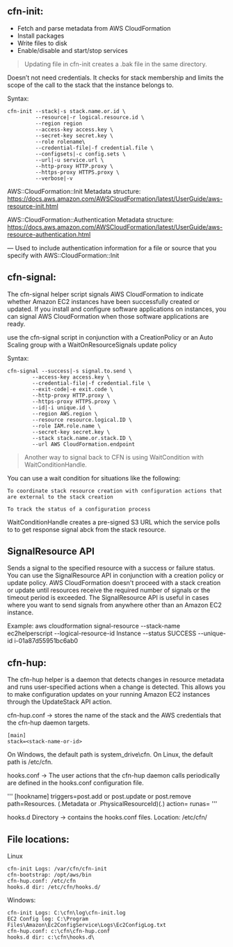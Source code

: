 cfn-init:
---

* Fetch and parse metadata from AWS CloudFormation 
* Install packages 
* Write files to disk 
* Enable/disable and start/stop services

> Updating file in cfn-init creates a .bak file in the same directory.

Doesn’t not need credentials. It checks for stack membership and limits the scope of the call to the stack that the instance belongs to. 

Syntax:

~~~
cfn-init --stack|-s stack.name.or.id \
         --resource|-r logical.resource.id \
         --region region
         --access-key access.key \
         --secret-key secret.key \
         --role rolename\
         --credential-file|-f credential.file \
         --configsets|-c config.sets \
         --url|-u service.url \
         --http-proxy HTTP.proxy \
         --https-proxy HTTPS.proxy \
         --verbose|-v

~~~

AWS::CloudFormation::Init Metadata structure: https://docs.aws.amazon.com/AWSCloudFormation/latest/UserGuide/aws-resource-init.html

AWS::CloudFormation::Authentication Metadata structure: https://docs.aws.amazon.com/AWSCloudFormation/latest/UserGuide/aws-resource-authentication.html

— Used to include authentication information for a file or source that you specify with AWS::CloudFormation::Init

cfn-signal:
---

The cfn-signal helper script signals AWS CloudFormation to indicate whether Amazon EC2 instances have been successfully created or updated. If you install and configure software applications on instances, you can signal AWS CloudFormation when those software applications are ready. 

use the cfn-signal script in conjunction with a CreationPolicy or an Auto Scaling group with a WaitOnResourceSignals update policy

Syntax:

~~~
cfn-signal --success|-s signal.to.send \
        --access-key access.key \
        --credential-file|-f credential.file \
        --exit-code|-e exit.code \
        --http-proxy HTTP.proxy \
        --https-proxy HTTPS.proxy \
        --id|-i unique.id \
        --region AWS.region \
        --resource resource.logical.ID \
        --role IAM.role.name \
        --secret-key secret.key \
        --stack stack.name.or.stack.ID \
        --url AWS CloudFormation.endpoint
~~~


> Another way to signal back to CFN is using WaitCondition with WaitConditionHandle.

You can use a wait condition for situations like the following:

    To coordinate stack resource creation with configuration actions that are external to the stack creation

    To track the status of a configuration process

WaitConditionHandle creates a pre-signed S3 URL which the service polls to to get response signal abck from the stack resource.

SignalResource API
--
Sends a signal to the specified resource with a success or failure status. You can use the SignalResource API in conjunction with a creation policy or update policy. AWS CloudFormation doesn't proceed with a stack creation or update until resources receive the required number of signals or the timeout period is exceeded. The SignalResource API is useful in cases where you want to send signals from anywhere other than an Amazon EC2 instance. 

Example: aws cloudformation signal-resource --stack-name ec2helperscript --logical-resource-id Instance --status SUCCESS --unique-id i-01a87d55951bc6ab0

cfn-hup:
---

The cfn-hup helper is a daemon that detects changes in resource metadata and runs user-specified actions when a change is detected. This allows you to make configuration updates on your running Amazon EC2 instances through the UpdateStack API action. 

cfn-hup.conf -> stores the name of the stack and the AWS credentials that the cfn-hup daemon targets.

~~~
[main]
stack=<stack-name-or-id>  
~~~

On Windows, the default path is system_drive\cfn. On Linux, the default path is /etc/cfn. 
 
hooks.conf -> The user actions that the cfn-hup daemon calls periodically are defined in the hooks.conf configuration file.

'''
[hookname]
triggers=post.add or post.update or post.remove
path=Resources.<logicalResourceId> (.Metadata or .PhysicalResourceId)(.<optionalMetadatapath>)
action=<arbitrary shell command>
runas=<runas user> 
'''

hooks.d Directory -> contains the hooks.conf files. Location: /etc/cfn/


File locations:
--

Linux
~~~
cfn-init Logs: /var/cfn/cfn-init
cfn-bootstrap: /opt/aws/bin
cfn-hup.conf: /etc/cfn
hooks.d dir: /etc/cfn/hooks.d/
~~~
Windows: 
~~~
cfn-init Logs: C:\cfn\log\cfn-init.log
EC2 Config log: C:\Program Files\Amazon\Ec2ConfigService\Logs\Ec2ConfigLog.txt
cfn-hup.conf: c:\cfn\cfn-hup.conf
hooks.d dir: c:\cfn\hooks.d\
~~~
